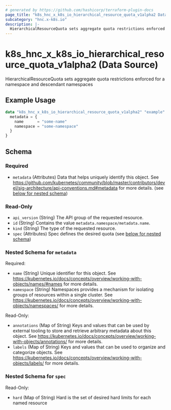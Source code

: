 ```yaml
---
# generated by https://github.com/hashicorp/terraform-plugin-docs
page_title: "k8s_hnc_x_k8s_io_hierarchical_resource_quota_v1alpha2 Data Source - terraform-provider-k8s"
subcategory: "hnc.x-k8s.io"
description: |-
  HierarchicalResourceQuota sets aggregate quota restrictions enforced for a namespace and descendant namespaces
---
```


# k8s_hnc_x_k8s_io_hierarchical_resource_quota_v1alpha2 (Data Source)

HierarchicalResourceQuota sets aggregate quota restrictions enforced for a namespace and descendant namespaces

## Example Usage

```terraform
data "k8s_hnc_x_k8s_io_hierarchical_resource_quota_v1alpha2" "example" {
  metadata = {
    name      = "some-name"
    namespace = "some-namespace"
  }
}
```

<!-- schema generated by tfplugindocs -->
## Schema

### Required

- `metadata` (Attributes) Data that helps uniquely identify this object. See https://github.com/kubernetes/community/blob/master/contributors/devel/sig-architecture/api-conventions.md#metadata for more details. (see [below for nested schema](#nestedatt--metadata))

### Read-Only

- `api_version` (String) The API group of the requested resource.
- `id` (String) Contains the value `metadata.namespace/metadata.name`.
- `kind` (String) The type of the requested resource.
- `spec` (Attributes) Spec defines the desired quota (see [below for nested schema](#nestedatt--spec))

<a id="nestedatt--metadata"></a>
### Nested Schema for `metadata`

Required:

- `name` (String) Unique identifier for this object. See https://kubernetes.io/docs/concepts/overview/working-with-objects/names/#names for more details.
- `namespace` (String) Namespaces provides a mechanism for isolating groups of resources within a single cluster. See https://kubernetes.io/docs/concepts/overview/working-with-objects/namespaces/ for more details.

Read-Only:

- `annotations` (Map of String) Keys and values that can be used by external tooling to store and retrieve arbitrary metadata about this object. See https://kubernetes.io/docs/concepts/overview/working-with-objects/annotations/ for more details.
- `labels` (Map of String) Keys and values that can be used to organize and categorize objects. See https://kubernetes.io/docs/concepts/overview/working-with-objects/labels/ for more details.


<a id="nestedatt--spec"></a>
### Nested Schema for `spec`

Read-Only:

- `hard` (Map of String) Hard is the set of desired hard limits for each named resource
